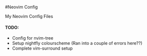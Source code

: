#Neovim Config

My Neovim Config Files

#### TODO:
- Config for nvim-tree
- Setup nightfly colourscheme (Ran into a couple of errors here??)
- Complete vim-surround setup
